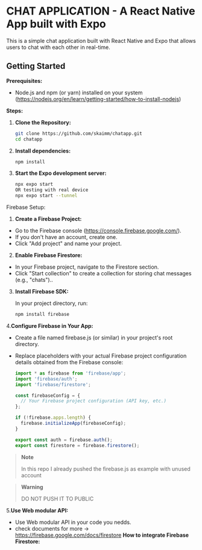 # CHAT APPLICATION - A React Native App built with Expo

This is a simple chat application built with React Native and Expo that allows users to chat with each other in real-time.

## Getting Started

**Prerequisites:**

- Node.js and npm (or yarn) installed on your system (https://nodejs.org/en/learn/getting-started/how-to-install-nodejs)

**Steps:**

1. **Clone the Repository:**
   ```bash
   git clone https://github.com/skaimm/chatapp.git
   cd chatapp
   
2. **Install dependencies:**
   ```bash
   npm install

3. **Start the Expo development server:**
   ```bash
   npx expo start
   OR testing with real device
   npx expo start --tunnel


Firebase Setup:

1. **Create a Firebase Project:**

- Go to the Firebase console (https://console.firebase.google.com/).
- If you don't have an account, create one.
- Click "Add project" and name your project.


2. **Enable Firebase Firestore:**

- In your Firebase project, navigate to the Firestore section.
- Click "Start collection" to create a collection for storing chat messages (e.g., "chats")..


3. **Install Firebase SDK:**
   
   In your project directory, run:
   ```bash
   npm install firebase


4.**Configure Firebase in Your App:**
   
- Create a file named firebase.js (or similar) in your project's root directory.
- Replace placeholders with your actual Firebase project configuration details obtained from the Firebase console:
   
   ```JavaScript
   import * as firebase from 'firebase/app';
   import 'firebase/auth';
   import 'firebase/firestore';
   
   const firebaseConfig = {
     // Your Firebase project configuration (API key, etc.)
   };
   
   if (!firebase.apps.length) {
     firebase.initializeApp(firebaseConfig);
   }
   
   export const auth = firebase.auth();
   export const firestore = firebase.firestore();

> **Note**
>
> In this repo I already pushed the firebase.js as example with unused account 

> **Warning**
>
> DO NOT PUSH IT TO PUBLIC

5.**Use Web modular API:**
   
   - Use Web modular API in your code you nedds.
   - check documents for more -> https://firebase.google.com/docs/firestore
**How to integrate Firebase Firestore:**

